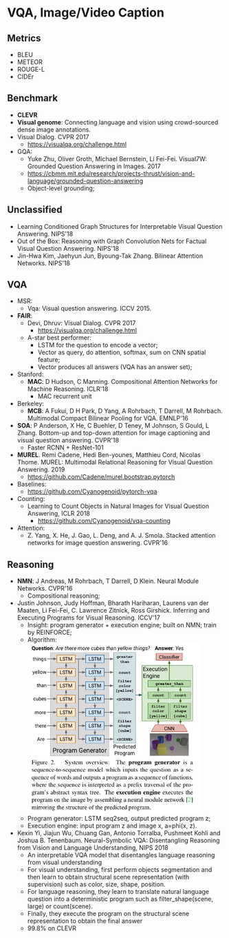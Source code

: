 # VQA, Image/Video Caption

## Metrics
- BLEU
- METEOR
- ROUGE-L
- CIDEr

## Benchmark
- **CLEVR**
- **Visual genome**: Connecting language and vision using crowd-sourced dense image annotations.
- Visual Dialog. CVPR 2017
	- https://visualqa.org/challenge.html
- GQA:
	- Yuke Zhu, Oliver Groth, Michael Bernstein, Li Fei-Fei. Visual7W: Grounded Question Answering in Images. 2017
	- https://cbmm.mit.edu/research/projects-thrust/vision-and-language/grounded-question-answering
	- Object-level grounding;

## Unclassified
- Learning Conditioned Graph Structures for Interpretable Visual Question Answering. NIPS'18
- Out of the Box: Reasoning with Graph Convolution Nets for Factual Visual Question Answering. NIPS'18
- Jin-Hwa Kim, Jaehyun Jun, Byoung-Tak Zhang. Bilinear Attention Networks. NIPS'18

## VQA
- MSR:
	- Vqa: Visual question answering. ICCV 2015.
- **FAIR**:
	- Devi, Dhruv: Visual Dialog. CVPR 2017
		- https://visualqa.org/challenge.html
	- A-star best performer:
		- LSTM for the question to encode a vector;
		- Vector as query, do attention, softmax, sum on CNN spatial feature;
		- Vector produces all answers (VQA has an answer set);
- Stanford:
	- **MAC**: D Hudson, C Manning. Compositional Attention Networks for Machine Reasoning. ICLR'18
		- MAC recurrent unit
- Berkeley:
	- **MCB**: A Fukui, D H Park, D Yang, A Rohrbach, T Darrell, M Rohrbach. Multimodal Compact Bilinear Pooling for VQA. EMNLP'16
- **SOA**: P Anderson, X He, C Buehler, D Teney, M Johnson, S Gould, L Zhang. Bottom-up and top-down attention for image captioning and visual question answering. CVPR'18
	- Faster RCNN + ResNet-101
- **MUREL**. Remi Cadene, Hedi Ben-younes, Matthieu Cord, Nicolas Thome. MUREL: Multimodal Relational Reasoning for Visual Question Answering. 2019
	- https://github.com/Cadene/murel.bootstrap.pytorch
- Baselines:
	- https://github.com/Cyanogenoid/pytorch-vqa
- Counting:
	- Learning to Count Objects in Natural Images for Visual Question Answering, ICLR 2018
		- https://github.com/Cyanogenoid/vqa-counting
- Attention:
	- Z. Yang, X. He, J. Gao, L. Deng, and A. J. Smola. Stacked attention networks for image question answering. CVPR'16

## Reasoning
- **NMN**: J Andreas, M Rohrbach, T Darrell, D Klein. Neural Module Networks. CVPR'16
	- Compositional reasoning;
- Justin Johnson, Judy Hoffman, Bharath Hariharan, Laurens van der Maaten, Li Fei-Fei, C. Lawrence Zitnick, Ross Girshick. Inferring and Executing Programs for Visual Reasoning. ICCV'17
	- Insight: program generator + execution engine; built on NMN; train by REINFORCE;
	- Algorithm:\
		<img src="/Grounding/images/vqa-exe.png" alt="drawing" width="400"/>
	- Program generator: LSTM seq2seq, output predicted program z;
	- Execution engine: input program z and image x, a=phi(x, z).
- Kexin Yi, Jiajun Wu, Chuang Gan, Antonio Torralba, Pushmeet Kohli and Joshua B. Tenenbaum. Neural-Symbolic VQA: Disentangling Reasoning from Vision and Language Understanding, NIPS 2018
	- An interpretable VQA model that disentangles language reasoning from visual understanding
	- For visual understanding, first perform objects segmentation and then learn to obtain structural scene representation (with supervision) such as color, size, shape, position.
	- For language reasoning, they learn to translate natural language question into a deterministic program such as filter_shape(scene, large) or count(scene). 
	- Finally, they execute the program on the structural scene representation to obtain the final answer
	- 99.8% on CLEVR
